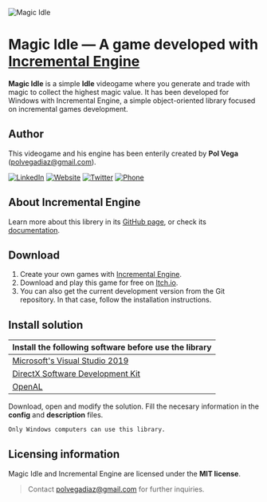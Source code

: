 ![Magic Idle](https://i.imgur.com/JHYdx1z.png)
# Magic Idle — A game developed with [Incremental Engine](https://github.com/Thendplayer/IncrementalEngine)

**Magic Idle** is a simple **Idle** videogame where you generate and trade with magic to collect the highest magic value. 
It has been developed for Windows with Incremental Engine, a simple object-oriented library focused on incremental games development.

## Author

This videogame and his engine has been enterily created by **Pol Vega** (polvegadiaz@gmail.com).

[![LinkedIn](https://i.imgur.com/IpgDryO.png)](https://www.linkedin.com/in/vega-diaz/) [![Website](https://i.imgur.com/pN1kn8m.png)](http://polvega.net)  [![Twitter](https://i.imgur.com/Ax2ai92.png)](https://twitter.com/Thendplayer) [![Phone](https://i.imgur.com/diEYszG.png)](tel:+34692434197)

## About Incremental Engine
Learn more about this librery in its [GitHub page](https://github.com/Thendplayer/IncrementalEngine), or check its [documentation](https://thendplayer.github.io/IncrementalEngineDocumentation/).

## Download

1) Create your own games with [Incremental Engine](https://github.com/Thendplayer/IncrementalEngineSolution).
2) Download and play this game for free on [Itch.io](https://pol-vega.itch.io/magic-idle).
3) You can also get the current development version from the Git repository. In that case, follow the installation instructions.

## Install solution
| Install the following software before use the library |
| ------ |
| [Microsoft's Visual Studio 2019](https://visualstudio.microsoft.com/es/vs/) |
| [DirectX Software Development Kit](https://www.microsoft.com/en-us/download/confirmation.aspx?id=6812) |
| [OpenAL](https://openal.org/) |

Download, open and modify the solution. Fill the necesary information in the **config** and **description** files.

```sh
Only Windows computers can use this library.
```

## Licensing information

Magic Idle and Incremental Engine are licensed under the **MIT license**.
>Contact polvegadiaz@gmail.com for further inquiries.
